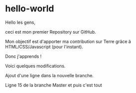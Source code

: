 # hello-world

Hello les gens,

ceci est mon premier Repository sur GitHub.

Mon objectif est d'apporter ma contribution sur Terre grâce à HTML/CSS/Javascript (pour l'instant).

Donc j'apprends !

Voici quelques modifications.

Ajout d'une ligne dans la nouvelle branche.

Ligne 15 de la branche Master et puis c'est tout
